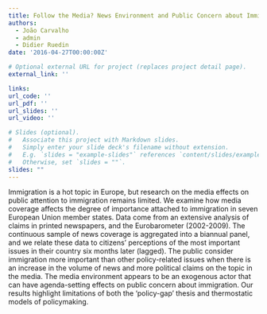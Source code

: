 ```yaml
---
title: Follow the Media? News Environment and Public Concern about Immigration
authors:
  - João Carvalho
  - admin
  - Didier Ruedin
date: '2016-04-27T00:00:00Z'

# Optional external URL for project (replaces project detail page).
external_link: ''

links:
url_code: ''
url_pdf: ''
url_slides: ''
url_video: ''

# Slides (optional).
#   Associate this project with Markdown slides.
#   Simply enter your slide deck's filename without extension.
#   E.g. `slides = "example-slides"` references `content/slides/example-slides.md`.
#   Otherwise, set `slides = ""`.
slides: ""
---
```


Immigration is a hot topic in Europe, but research on the media effects on public attention to immigration remains limited. We examine how media coverage affects the degree of importance attached to immigration in seven European Union member states. Data come from an extensive analysis of claims in printed newspapers, and the Eurobarometer (2002-2009). The continuous sample of news coverage is aggregated into a biannual panel, and we relate these data to citizens’ perceptions of the most important issues in their country six months later (lagged). The public consider immigration more important than other policy-related issues when there is an increase in the volume of news and more political claims on the topic in the media. The media environment appears to be an exogenous actor that can have agenda-setting effects on public concern about immigration. Our results highlight limitations of both the ‘policy-gap’ thesis and thermostatic models of policymaking. 
